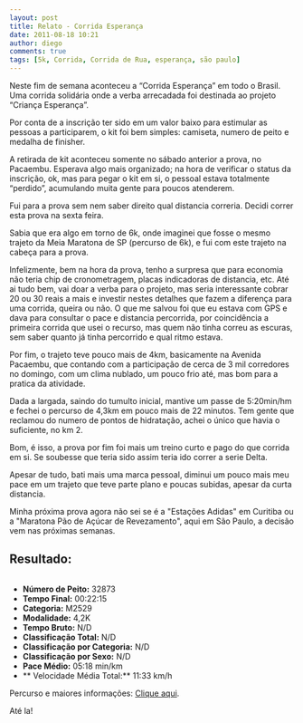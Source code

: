 ```yaml
---
layout: post
title: Relato - Corrida Esperança
date: 2011-08-18 10:21
author: diego
comments: true
tags: [5k, Corrida, Corrida de Rua, esperança, são paulo]
---
```

Neste fim de semana aconteceu a “Corrida Esperança” em todo o Brasil. Uma corrida solidária onde a verba arrecadada foi destinada ao projeto “Criança Esperança”.

Por conta de a inscrição ter sido em um valor baixo para estimular as pessoas a participarem, o kit foi bem simples:  camiseta, numero de peito e medalha de finisher.

A retirada de kit aconteceu somente no sábado anterior a prova, no Pacaembu. Esperava algo mais organizado; na hora de verificar o status da inscrição, ok, mas para pegar o kit em si, o pessoal estava totalmente “perdido”, acumulando muita gente para poucos atenderem.

Fui para a prova sem nem saber direito qual distancia correria. Decidi correr esta prova na sexta feira.

Sabia que era algo em torno de 6k, onde imaginei que fosse o mesmo trajeto da Meia Maratona de SP (percurso de 6k), e fui com este trajeto na cabeça para a prova.

Infelizmente, bem na hora da prova, tenho a surpresa que para economia não teria chip de cronometragem, placas indicadoras de distancia, etc. Até ai tudo bem, vai doar a verba para o projeto, mas seria interessante cobrar 20 ou 30 reais a mais e investir nestes detalhes que fazem a diferença para uma corrida, queira ou não. O que me salvou foi que eu estava com GPS e dava para consultar o pace e distancia percorrida, por coincidência a primeira corrida que usei o recurso, mas quem não tinha correu as escuras, sem saber quanto já tinha percorrido e qual ritmo estava.

Por fim, o trajeto teve pouco mais de 4km, basicamente na Avenida Pacaembu, que contando com a  participação de cerca de 3 mil corredores no domingo, com um clima nublado, um pouco frio até, mas bom para a pratica da atividade.

Dada a largada, saindo do tumulto inicial, mantive um passe de 5:20min/hm e fechei o percurso de 4,3km em pouco mais de 22 minutos. Tem gente que reclamou do numero de pontos de hidratação, achei o único que havia o suficiente, no km 2.

Bom, é isso, a prova por fim foi mais um treino curto e pago do que corrida em si. Se soubesse que teria sido assim teria ido correr a serie Delta.

Apesar de tudo, bati mais uma marca pessoal, diminui um pouco mais meu pace em um trajeto que teve parte plano e poucas subidas, apesar da curta distancia.

Minha próxima prova agora não sei se é a "Estações Adidas" em Curitiba ou a "Maratona Pão de Açúcar de Revezamento", aqui em São Paulo, a decisão vem nas próximas semanas.

## Resultado:


<div class="moldura"><a class="lightbox cboxElement" href="http://www.diegoronan.com.br/diegoronan/wp-content/uploads/2011/08/esperanca_big.jpg"><img src="http://www.diegoronan.com.br/diegoronan/wp-content/uploads/2011/08/esperanca.jpg" alt="" /></a></div>

* **Número de Peito:** 32873
* **Tempo Final:** 00:22:15
* **Categoria:** M2529
* **Modalidade:** 4,2K
* **Tempo Bruto:** N/D
* **Classificação Total:** N/D
* **Classificação por Categoria:** N/D
* **Classificação por Sexo:** N/D
* **Pace Médio:** 05:18 min/km
* ** Velocidade Média Total:** 11:33 km/h

Percurso e maiores informações: <a href="http://www.runtastic.com/en/users/Diego-Ronan/sport-sessions/4557888" target="_blank">Clique aqui</a>.

Até la!

